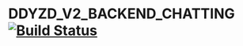 # DDYZD_V2_BACKEND_CHATTING [![Build Status](https://travis-ci.com/semicolonDSM/DDYZD_V2_BACKEND_FLASK_CHATTING.svg?branch=main)](https://travis-ci.com/semicolonDSM/DDYZD_V2_BACKEND_FLASK_CHATTING)
